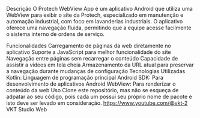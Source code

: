 Descrição
O Protech WebView App é um aplicativo Android que utiliza uma WebView para exibir o site da Protech, especializado em manutenção e automação industrial, com foco em lavanderias industriais. O aplicativo oferece uma navegação fluida, permitindo que a equipe acesse facilmente o sistema interno de ordens de serviço.

Funcionalidades
Carregamento de páginas da web diretamente no aplicativo
Suporte a JavaScript para melhor funcionalidade do site
Navegação entre páginas sem recarregar o conteúdo
Capacidade de assistir a vídeos em tela cheia
Armazenamento da URL atual para preservar a navegação durante mudanças de configuração
Tecnologias Utilizadas
Kotlin: Linguagem de programação principal
Android SDK: Para desenvolvimento de aplicativos Android
WebView: Para renderizar o conteúdo da web
Uso
Clone este repositório, mas não se esqueça de adpatar ao seu código, pois cada um possui seu próprio nome de pacote e isto deve ser levado em consideração.
https://www.youtube.com/@vkt-2 VKT Studio Web
